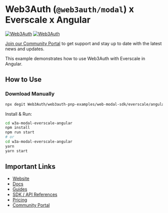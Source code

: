 # Web3Auth (`@web3auth/modal`) x Everscale x Angular

[![Web3Auth](https://img.shields.io/badge/Web3Auth-SDK-blue)](https://web3auth.io/docs/sdk/pnp/web/modal)
[![Web3Auth](https://img.shields.io/badge/Web3Auth-Community-cyan)](https://community.web3auth.io)

[Join our Community Portal](https://community.web3auth.io/) to get support and stay up to date with the latest news and updates.

This example demonstrates how to use Web3Auth with Everscale in Angular.

## How to Use

### Download Manually

```bash
npx degit Web3Auth/web3auth-pnp-examples/web-modal-sdk/everscale/angular-everscale-no-modal-example w3a-modal-everscale-angular
```

Install & Run:

```bash
cd w3a-modal-everscale-angular
npm install
npm run start
# or
cd w3a-modal-everscale-angular
yarn
yarn start
```

## Important Links

- [Website](https://web3auth.io)
- [Docs](https://web3auth.io/docs)
- [Guides](https://web3auth.io/docs/content-hub?type=guides)
- [SDK / API References](https://web3auth.io/docs/sdk)
- [Pricing](https://web3auth.io/pricing.html)
- [Community Portal](https://community.web3auth.io)
